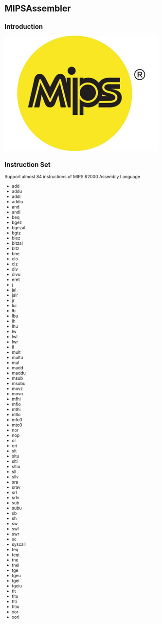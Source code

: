 # MIPSAssembler
## Introduction



![](./asset/mips.jpeg)


## Instruction Set

Support almost 84 instructions of MIPS R2000 Assembly Language

- add
- addu
- addi
- addiu
- and
- andi
- beq
- bgez
- bgezal
- bgtz
- blez
- bltzal
- bltz
- bne
- clo
- clz
- div
- divu
- eret
- j
- jal
- jalr
- jr
- lui
- lb
- lbu
- lh
- lhu
- lw
- lwl
- lwr
- ll
- mult
- multu
- mul
- madd
- maddu
- msub
- msubu
- movz
- movn
- mfhi
- mflo
- mthi
- mtlo
- mfc0
- mtc0
- nor
- nop
- or
- ori
- slt
- sltu
- slti
- sltiu
- sll
- sllv
- sra
- srav
- srl
- srlv
- sub
- subu
- sb
- sh
- sw
- swl
- swr
- sc
- syscall
- teq
- teqi
- tne
- tnei
- tge
- tgeu
- tgei
- tgeiu
- tlt
- tltu
- tlti
- tltiu
- xor
- xori